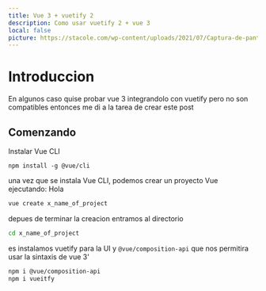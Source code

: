 ```yaml
---
title: Vue 3 + vuetify 2
description: Como usar vuetify 2 + vue 3
local: false
picture: https://stacole.com/wp-content/uploads/2021/07/Captura-de-pantalla-de-2021-07-04-20-29-14.png
---
```


# Introduccion
En algunos caso quise probar vue 3 integrandolo con vuetify pero 
no son compatibles entonces me di a la tarea de crear este post
## Comenzando

Instalar Vue CLI
```npm
npm install -g @vue/cli
```

una vez que se instala Vue CLI, podemos crear un proyecto Vue ejecutando:
<Card>
    Hola
</Card>
```bash
vue create x_name_of_project
```
depues de terminar la creacion entramos al directorio

```bash
cd x_name_of_project

```
es instalamos vuetify para la UI y `@vue/composition-api` que nos permitira
usar la sintaxis de vue 3'

```bash
npm i @vue/composition-api
npm i vueitfy
```
